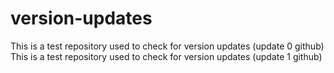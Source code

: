 # version-updates
This is a test repository used to check for version updates (update 0 github)
This is a test repository used to check for version updates (update 1 github)
